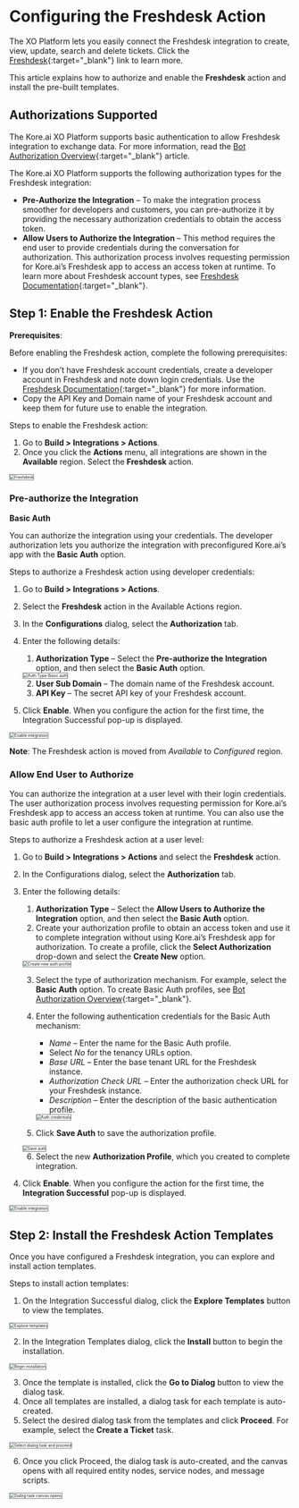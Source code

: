 # **Configuring the Freshdesk Action**

The XO Platform lets you easily connect the Freshdesk integration to create, view, update, search and delete tickets. Click the [Freshdesk](https://www.freshworks.com/freshdesk/){:target="_blank"} link to learn more.

This article explains how to authorize and enable the **Freshdesk** action and install the pre-built templates.


## Authorizations Supported

The Kore.ai XO Platform supports basic authentication to allow Freshdesk integration to exchange data. For more information, read the [Bot Authorization Overview](../../../../dev-tools/bot-authentication){:target="_blank"} article.

The Kore.ai XO Platform supports the following authorization types for the Freshdesk integration:

* **Pre-Authorize the Integration** – To make the integration process smoother for developers and customers, you can pre-authorize it by providing the necessary authorization credentials to obtain the access token.
* **Allow Users to Authorize the Integration** – This method requires the end user to provide credentials during the conversation for authorization. This authorization process involves requesting permission for Kore.ai’s Freshdesk app to access an access token at runtime. To learn more about Freshdesk account types, see [Freshdesk Documentation](https://www.freshworks.com/freshdesk/resources/){:target="_blank"}.


## Step 1: Enable the Freshdesk Action

**Prerequisites**:

Before enabling the Freshdesk action, complete the following prerequisites:

* If you don’t have Freshdesk account credentials, create a developer account in Freshdesk and note down login credentials. Use the [Freshdesk Documentation](https://www.freshworks.com/freshdesk/resources/){:target="_blank"} for more information.
* Copy the API Key and Domain name of your Freshdesk account and keep them for future use to enable the integration.

Steps to enable the Freshdesk action:

1. Go to **Build > Integrations > Actions**.
2. Once you click the **Actions** menu, all integrations are shown in the **Available** region. Select the **Freshdesk** action.  
<img src="../images/freshdesk-action-img1.png" alt="Freshdesk" title="Freshdesk" style="border: 1px solid gray;zoom:50%;"/>


### Pre-authorize the Integration

**Basic Auth**

You can authorize the integration using your credentials. The developer authorization lets you authorize the integration with preconfigured Kore.ai’s app with the **Basic Auth** option.

Steps to authorize a Freshdesk action using developer credentials:

1. Go to **Build > Integrations > Actions**.
2. Select the **Freshdesk** action in the Available Actions region.
3. In the **Configurations** dialog, select the **Authorization** tab.
4. Enter the following details:
    1. **Authorization Type** – Select the **Pre-authorize the Integration** option, and then select the **Basic Auth** option.  
    <img src="../images/freshdesk-action-img2.png" alt="Auth Type-Basic auth" title="Auth Type-Basic auth" style="border: 1px solid gray;zoom:50%;"/>

    2. **User Sub Domain** – The domain name of the Freshdesk account.
    3. **API Key** – The secret API key of your Freshdesk account.
5. Click **Enable**. When you configure the action for the first time, the Integration Successful pop-up is displayed.  
<img src="../images/freshdesk-action-img3.png" alt="Enable integration" title="Enable integration" style="border: 1px solid gray;zoom:50%;"/>

**Note**: The Freshdesk action is moved from _Available_ to _Configured_ region.


### Allow End User to Authorize

You can authorize the integration at a user level with their login credentials. The user authorization process involves requesting permission for Kore.ai’s Freshdesk app to access an access token at runtime. You can also use the basic auth profile to let a user configure the integration at runtime.

Steps to authorize a Freshdesk action at a user level:

1. Go to **Build > Integrations > Actions** and select the **Freshdesk** action.
2. In the Configurations dialog, select the **Authorization** tab.
3. Enter the following details:
    1. **Authorization Type** – Select the **Allow Users to Authorize the Integration** option, and then select the **Basic Auth** option.
    2. Create your authorization profile to obtain an access token and use it to complete integration without using Kore.ai’s Freshdesk app for authorization. To create a profile, click the **Select Authorization** drop-down and select the **Create New** option.  
    <img src="../images/freshdesk-action-img4.png" alt="Create new auth profile" title="Create new auth profile" style="border: 1px solid gray;zoom:50%;"/>

    3. Select the type of authorization mechanism. For example, select the **Basic Auth** option. To create Basic Auth profiles, see [Bot Authorization Overview](../../../../dev-tools/bot-authentication){:target="_blank"}.
    4. Enter the following authentication credentials for the Basic Auth mechanism:
        * _Name_ – Enter the name for the Basic Auth profile.
        * Select _No_ for the tenancy URLs option.
        * _Base URL_ – Enter the base tenant URL for the Freshdesk instance.
        * _Authorization Check URL_ – Enter the authorization check URL for your Freshdesk instance.
        * _Description_ – Enter the description of the basic authentication profile.  
        <img src="../images/freshdesk-action-img5.png" alt="Auth credentials" title="Auth credentials" style="border: 1px solid gray;zoom:50%;"/>

    5. Click **Save Auth** to save the authorization profile.  
    <img src="../images/freshdesk-action-img6.png" alt="Save auth" title="Save auth" style="border: 1px solid gray;zoom:50%;"/>

    6. Select the new **Authorization Profile**, which you created to complete integration.

4. Click **Enable**. When you configure the action for the first time, the **Integration Successful** pop-up is displayed.  
<img src="../images/freshdesk-action-img7.png" alt="Enable integration" title="Enable integration" style="border: 1px solid gray;zoom:50%;"/>


## Step 2: Install the Freshdesk Action Templates

Once you have configured a Freshdesk integration, you can explore and install action templates.

Steps to install action templates:

1. On the Integration Successful dialog, click the **Explore Templates** button to view the templates.  
<img src="../images/freshdesk-action-img8.png" alt="Explore templates" title="Explore templates" style="border: 1px solid gray;zoom:50%;"/>

2. In the Integration Templates dialog, click the **Install** button to begin the installation.  
<img src="../images/freshdesk-action-img9.png" alt="Begin installation" title="Begin installation" style="border: 1px solid gray;zoom:50%;"/>

3. Once the template is installed, click the **Go to Dialog** button to view the dialog task.
4. Once all templates are installed, a dialog task for each template is auto-created.
5. Select the desired dialog task from the templates and click **Proceed**. For example, select the **Create a Ticket** task.  
<img src="../images/freshdesk-action-img10-tem-img2.png" alt="Select dialog task and proceed" title="Select dialog task and proceed" style="border: 1px solid gray;zoom:50%;"/>

6. Once you click Proceed, the dialog task is auto-created, and the canvas opens with all required entity nodes, service nodes, and message scripts.  
<img src="../images/freshdesk-action-img11.png" alt="Dialog task canvas opens" title="Dialogt task canvas opens" style="border: 1px solid gray;zoom:50%;"/>
